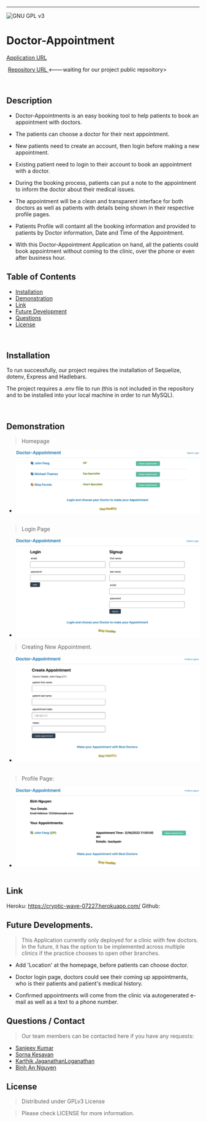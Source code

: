 
----------------------------------
![GNU GPL v3](https://img.shields.io/badge/License-GPLv3-blue.svg)
# Doctor-Appointment 

[Application URL](https://cryptic-wave-07227.herokuapp.com/)

​
[Repository URL ](https://github.com/SanjeevKumar-DEV/Note-Taker)<---waiting for our project public repsoitory>

​
## Description
- Doctor-Appointments is an easy booking tool to help patients to book an appointment with doctors. 

- The patients can choose a doctor for their next appointment. 

- New patients need to create an account, then login before making a new appointment.

- Existing patient need to login to their account to book an appointment with a doctor. 

- During the booking process, patients can put a note to the appointment to inform the doctor about their medical issues. 

- The appointment will be a clean and transparent interface for both doctors as well as patients with details being shown in their respective profile pages.

- Patients Profile will containt all the booking information and provided to patients by Doctor information, Date and Time of the Appointment. 

- With this Doctor-Appointment Application on hand, all the patients could book appointment without coming to the clinic, over the phone or even after business hour. 

 

## Table of Contents
- [Installation](#Installation)
- [Demonstration](#Demonstration)
- [Link](#Link)
- [Future Development](#Future-Development)
- [Questions](#Questions)
- [License](#License)

​
## Installation
​To run successfully, our project requires the installation of Sequelize, dotenv, Express and Hadlebars. 

The project requires a .env file to run (this is not included in the repository and to be installed into your local machine in order to run MySQL).

​
## Demonstration 
> Homepage
​
- ![alt text](https://github.com/SanjeevKumar-DEV/Doctor-Appointment/blob/main/documents/screenshots/HomePage.png?raw=true)
​
> Login Page 
​
- ![alt text](https://github.com/SanjeevKumar-DEV/Doctor-Appointment/blob/main/documents/screenshots/Login.png?raw=true)

> Creating New Appointment. 
​
- ![alt text](https://github.com/SanjeevKumar-DEV/Doctor-Appointment/blob/main/documents/screenshots/CreateAppointment.png?raw=true)
​
> Profile Page:
​
- ![alt text](https://github.com/SanjeevKumar-DEV/Doctor-Appointment/blob/main/documents/screenshots/Profile.png?raw=true)
​
​
## Link ​

Heroku: https://cryptic-wave-07227.herokuapp.com/ 
Github: 
​

## Future Developments. 
> This Application currently only deployed for a clinic wiith few doctors.  
In the future, it has the option to be implemented across multiple clinics if the practice chooses to open other branches.  

- Add 'Location' at the homepage, before patients can choose doctor. 

- Doctor login page, doctors could see their coming up appointments, who is their patients and patient's medical history. 

- Confirmed appointments will come from the clinic via autogenerated e-mail as well as a text to a phone number. 

## Questions / Contact​
> Our team members can be contacted here if you have any requests: 
- [Sanjeev Kumar](https://github.com/SanjeevKumar-DEV)
- [Sorna Kesavan](https://github.com/alsornak)
- [Karthik JaganathanLoganathan](https://github.com/Karthik-JaganathanLoganathan) 
- [Binh An Nguyen](https://github.com/AndyNg0712)

## License
> Distributed under GPLv3 License 

> Please check LICENSE for more information. 